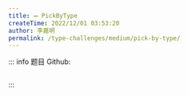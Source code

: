 ```yaml
---
title: ➖ PickByType
createTime: 2022/12/01 03:53:20
author: 李嘉明
permalink: /type-challenges/medium/pick-by-type/
---
```


::: info 题目
Github: []()

```ts

```

:::
